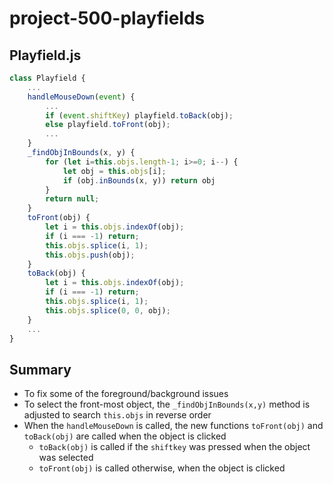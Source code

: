# project-500-playfields

## Playfield.js
```js
class Playfield {
    ...
    handleMouseDown(event) {
        ...
        if (event.shiftKey) playfield.toBack(obj);
        else playfield.toFront(obj);
        ...
    }
    _findObjInBounds(x, y) {
        for (let i=this.objs.length-1; i>=0; i--) {
            let obj = this.objs[i];
            if (obj.inBounds(x, y)) return obj
        }
        return null;
    }
    toFront(obj) {
        let i = this.objs.indexOf(obj);
        if (i === -1) return;
        this.objs.splice(i, 1);
        this.objs.push(obj);
    }
    toBack(obj) {
        let i = this.objs.indexOf(obj);
        if (i === -1) return;
        this.objs.splice(i, 1);
        this.objs.splice(0, 0, obj);
    }
    ...
}
```

## Summary
* To fix some of the foreground/background issues
* To select the front-most object, the `_findObjInBounds(x,y)` method is adjusted to search `this.objs` in reverse order
* When the `handleMouseDown` is called, the new functions `toFront(obj)` and `toBack(obj)` are called when the object is clicked
  * `toBack(obj)` is called if the `shiftkey` was pressed when the object was selected
  * `toFront(obj)` is called otherwise, when the object is clicked